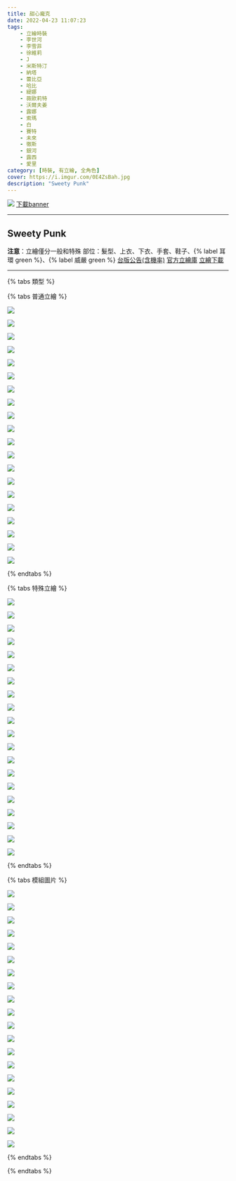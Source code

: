 ```yaml
---
title: 甜心龐克
date: 2022-04-23 11:07:23
tags:
    - 立繪時裝
    - 李世河
    - 李雪菲
    - 徐維莉
    - J
    - 米斯特汀
    - 納塔
    - 蕾比亞
    - 哈比
    - 緹娜
    - 薇歐莉特
    - 沃爾夫姜
    - 露娜
    - 索瑪
    - 白
    - 賽特
    - 未來
    - 徹斯
    - 銀河
    - 露西
    - 愛里
category: [時裝, 有立繪, 全角色]
cover: https://i.imgur.com/0E4ZsBah.jpg
description: "Sweety Punk"
---
```


![](https://i.imgur.com/0E4ZsBah.jpg)
[下載banner](https://file.nexon.com/NxFile/download/FileDownloader.aspx?oidFile=4620737202442219795)

---
## Sweety Punk

**注意**：立繪僅分一般和特殊
部位：髮型、上衣、下衣、手套、鞋子、{% label 耳環 green %}、{% label 威嚴 green %} 
[台版公告(含機率)](http://cls.mangot5.com/game/cls/news/detail?contentNo=51845)
[官方立繪庫](https://closers.nexon.com/Pds/FanSiteKit)
[立繪下載](https://closers.vod.nexoncdn.co.kr/site/fansitekit/Closers_FansiteKit_spunk_210909.zip)

---

{% tabs 類型 %}
<!-- tab 混合角色立繪-->
{% tabs 普通立繪 %}
<!-- tab 李世河(Seha)-->
[![](https://i.imgur.com/aufAMj5h.jpg)](https://i.imgur.com/aufAMj5.jpg)
<!-- endtab -->
<!-- tab 李雪菲(Seulbi)-->
[![](https://i.imgur.com/HD3rhjsh.jpg)](https://i.imgur.com/HD3rhjs.jpg)
<!-- endtab -->
<!-- tab 徐維莉(Yuri)-->
[![](https://i.imgur.com/WR5ylkOh.jpg)](https://i.imgur.com/WR5ylkO.jpg)
<!-- endtab -->
<!-- tab J-->
[![](https://i.imgur.com/6UhIPsRh.jpg)](https://i.imgur.com/6UhIPsR.jpg)
<!-- endtab -->
<!-- tab 米斯特汀(Tein)-->
[![](https://i.imgur.com/oguBB5Gh.jpg)](https://i.imgur.com/oguBB5G.jpg)
<!-- endtab -->
<!-- tab 納塔(Nata)-->
[![](https://i.imgur.com/5Vs2OVhh.jpg)](https://i.imgur.com/5Vs2OVh.jpg)
<!-- endtab -->
<!-- tab 蕾比雅(Levia)-->
[![](https://i.imgur.com/99tPUIwh.jpg)](https://i.imgur.com/99tPUIw.jpg)
<!-- endtab -->
<!-- tab 哈比(Harpy)-->
[![](https://i.imgur.com/gU9Ptvjh.jpg)](https://i.imgur.com/gU9Ptvj.jpg)
<!-- endtab -->
<!-- tab 緹娜(Tina)-->
[![](https://i.imgur.com/DQcqtaPh.jpg)](https://i.imgur.com/DQcqtaP.jpg)
<!-- endtab -->
<!-- tab 薇歐莉特(Violet)-->
[![](https://i.imgur.com/Dew0JIKh.jpg)](https://i.imgur.com/Dew0JIK.jpg)
<!-- endtab -->
<!-- tab 沃爾夫姜(Wolfgang)-->
[![](https://i.imgur.com/6HzCOnuh.jpg)](https://i.imgur.com/6HzCOnu.jpg)
<!-- endtab -->
<!-- tab 露娜(Luna)-->
[![](https://i.imgur.com/qhcsBbsh.jpg)](https://i.imgur.com/qhcsBbs.jpg)
<!-- endtab -->
<!-- tab 索瑪(Soma)-->
[![](https://i.imgur.com/aFoXDzUh.jpg)](https://i.imgur.com/aFoXDzU.jpg)
<!-- endtab -->
<!-- tab 白(Bai)-->
[![](https://i.imgur.com/YqAFXqeh.jpg)](https://i.imgur.com/YqAFXqe.jpg)
<!-- endtab -->
<!-- tab 賽特(Seth)-->
[![](https://i.imgur.com/lkwST8nh.jpg)](https://i.imgur.com/lkwST8n.jpg)
<!-- endtab -->
<!-- tab 未來(Mirae)-->
[![](https://i.imgur.com/bdbI6Qah.jpg)](https://i.imgur.com/bdbI6Qa.jpg)
<!-- endtab -->
<!-- tab 徹斯(Chulsoo)-->
[![](https://i.imgur.com/4O00Igqh.jpg)](https://i.imgur.com/4O00Igq.jpg)
<!-- endtab -->
<!-- tab 銀河(Eunha)-->
[![](https://i.imgur.com/celFGAxh.jpg)](https://i.imgur.com/celFGAx.jpg)
<!-- endtab -->
<!-- tab 露西(Lucy)-->
[![](https://i.imgur.com/0fHvjjHh.jpg)](https://i.imgur.com/0fHvjjH.jpg)
<!-- endtab -->
<!-- tab 愛里(Aeri)-->
[![](https://i.imgur.com/mWj6jPjh.jpg)](https://i.imgur.com/mWj6jPj.jpg)
<!-- endtab -->
{% endtabs %}
<!-- endtab -->

<!-- tab 特殊角色立繪-->
{% tabs 特殊立繪 %}
<!-- tab 李世河(Seha)-->
[![](https://i.imgur.com/EPvgjoOh.jpg)](https://i.imgur.com/EPvgjoO.jpg)
<!-- endtab -->
<!-- tab 李雪菲(Seulbi)-->
[![](https://i.imgur.com/ZWXiW8ah.jpg)](https://i.imgur.com/ZWXiW8a.jpg)
<!-- endtab -->
<!-- tab 徐維莉(Yuri)-->
[![](https://i.imgur.com/q4m1iPBh.jpg)](https://i.imgur.com/q4m1iPB.jpg)
<!-- endtab -->
<!-- tab J-->
[![](https://i.imgur.com/jzCGVJAh.jpg)](https://i.imgur.com/jzCGVJA.jpg)
<!-- endtab -->
<!-- tab 米斯特汀(Tein)-->
[![](https://i.imgur.com/W7x7Z8gh.jpg)](https://i.imgur.com/W7x7Z8g.jpg)
<!-- endtab -->
<!-- tab 納塔(Nata)-->
[![](https://i.imgur.com/nsIRHfKh.jpg)](https://i.imgur.com/nsIRHfK.jpg)
<!-- endtab -->
<!-- tab 蕾比雅(Levia)-->
[![](https://i.imgur.com/bYDLjomh.jpg)](https://i.imgur.com/bYDLjom.jpg)
<!-- endtab -->
<!-- tab 哈比(Harpy)-->
[![](https://i.imgur.com/JqoMPcqh.jpg)](https://i.imgur.com/JqoMPcq.jpg)
<!-- endtab -->
<!-- tab 緹娜(Tina)-->
[![](https://i.imgur.com/aWw66vfh.jpg)](https://i.imgur.com/aWw66vf.jpg)
<!-- endtab -->
<!-- tab 薇歐莉特(Violet)-->
[![](https://i.imgur.com/cCZdKn0h.jpg)](https://i.imgur.com/cCZdKn0.jpg)
<!-- endtab -->
<!-- tab 沃爾夫姜(Wolfgang)-->
[![](https://i.imgur.com/GAteZFkh.jpg)](https://i.imgur.com/GAteZFk.jpg)
<!-- endtab -->
<!-- tab 露娜(Luna)-->
[![](https://i.imgur.com/jHCBGdDh.jpg)](https://i.imgur.com/jHCBGdD.jpg)
<!-- endtab -->
<!-- tab 索瑪(Soma)-->
[![](https://i.imgur.com/lT3319yh.jpg)](https://i.imgur.com/lT3319y.jpg)
<!-- endtab -->
<!-- tab 白(Bai)-->
[![](https://i.imgur.com/f1BXbfXh.jpg)](https://i.imgur.com/f1BXbfX.jpg)
<!-- endtab -->
<!-- tab 賽特(Seth)-->
[![](https://i.imgur.com/2J0llBwh.jpg)](https://i.imgur.com/2J0llBw.jpg)
<!-- endtab -->
<!-- tab 未來(Mirae)-->
[![](https://i.imgur.com/aQbFhOYh.jpg)](https://i.imgur.com/aQbFhOY.jpg)
<!-- endtab -->
<!-- tab 徹斯(Chulsoo)-->
[![](https://i.imgur.com/qiRomrJh.jpg)](https://i.imgur.com/qiRomrJ.jpg)
<!-- endtab -->
<!-- tab 銀河(Eunha)-->
[![](https://i.imgur.com/Q0qEu65h.jpg)](https://i.imgur.com/Q0qEu65.jpg)
<!-- endtab -->
<!-- tab 露西(Lucy)-->
[![](https://i.imgur.com/abuBSqZh.jpg)](https://i.imgur.com/abuBSqZ.jpg)
<!-- endtab -->
<!-- tab 愛里(Aeri)-->
[![](https://i.imgur.com/YubEPqJh.jpg)](https://i.imgur.com/YubEPqJ.jpg)
<!-- endtab -->
{% endtabs %}
<!-- endtab -->

<!-- tab 模組圖-->
{% tabs 模組圖片 %}
<!-- tab 李世河(Seha)-->
[![](https://i.imgur.com/xHNLiWzh.jpg)](https://i.imgur.com/xHNLiWz.jpg)
<!-- endtab -->
<!-- tab 李雪菲(Seulbi)-->
[![](https://i.imgur.com/ekcrf1Qh.jpg)](https://i.imgur.com/ekcrf1Q.jpg)
<!-- endtab -->
<!-- tab 徐維莉(Yuri)-->
[![](https://i.imgur.com/oTWOrQsh.jpg)](https://i.imgur.com/oTWOrQs.jpg)
<!-- endtab -->
<!-- tab J-->
[![](https://i.imgur.com/Ia0YwIUh.jpg)](https://i.imgur.com/Ia0YwIU.jpg)
<!-- endtab -->
<!-- tab 米斯特汀(Tein)-->
[![](https://i.imgur.com/VEMuaV4h.jpg)](https://i.imgur.com/VEMuaV4.jpg)
<!-- endtab -->
<!-- tab 納塔(Nata)-->
[![](https://i.imgur.com/YDk9p5Rh.jpg)](https://i.imgur.com/YDk9p5R.jpg)
<!-- endtab -->
<!-- tab 蕾比雅(Levia)-->
[![](https://i.imgur.com/oF6CH59h.jpg)](https://i.imgur.com/oF6CH59.jpg)
<!-- endtab -->
<!-- tab 哈比(Harpy)-->
[![](https://i.imgur.com/YyPAseHh.jpg)](https://i.imgur.com/YyPAseH.jpg)
<!-- endtab -->
<!-- tab 緹娜(Tina)-->
[![](https://i.imgur.com/BHmD84Mh.jpg)](https://i.imgur.com/BHmD84M.jpg)
<!-- endtab -->
<!-- tab 薇歐莉特(Violet)-->
[![](https://i.imgur.com/ipr69jGh.jpg)](https://i.imgur.com/ipr69jG.jpg)
<!-- endtab -->
<!-- tab 沃爾夫姜(Wolfgang)-->
[![](https://i.imgur.com/AARt1Nzh.jpg)](https://i.imgur.com/AARt1Nz.jpg)
<!-- endtab -->
<!-- tab 露娜(Luna)-->
[![](https://i.imgur.com/5mnGpiBh.jpg)](https://i.imgur.com/5mnGpiB.jpg)
<!-- endtab -->
<!-- tab 索瑪(Soma)-->
[![](https://i.imgur.com/F5hOXQEh.jpg)](https://i.imgur.com/F5hOXQE.jpg)
<!-- endtab -->
<!-- tab 白(Bai)-->
[![](https://i.imgur.com/fNz0ZF3h.jpg)](https://i.imgur.com/fNz0ZF3.jpg)
<!-- endtab -->
<!-- tab 賽特(Seth)-->
[![](https://i.imgur.com/wmen7mrh.jpg)](https://i.imgur.com/wmen7mr.jpg)
<!-- endtab -->
<!-- tab 未來(Mirae)-->
[![](https://i.imgur.com/Qgvo8bFh.jpg)](https://i.imgur.com/Qgvo8bF.jpg)
<!-- endtab -->
<!-- tab 徹斯(Chulsoo)-->
[![](https://i.imgur.com/0UqyUqHh.jpg)](https://i.imgur.com/0UqyUqH.jpg)
<!-- endtab -->
<!-- tab 銀河(Eunha)-->
[![](https://i.imgur.com/oxG3uAlh.jpg)](https://i.imgur.com/oxG3uAl.jpg)
<!-- endtab -->
<!-- tab 露西(Lucy)-->
[![](https://i.imgur.com/8CNubxnh.jpg)](https://i.imgur.com/8CNubxn.jpg)
<!-- endtab -->
<!-- tab 愛里(Aeri)-->
[![](https://i.imgur.com/B1EYadGh.png)](https://i.imgur.com/B1EYadG.png)
<!-- endtab -->
{% endtabs %}
<!-- endtab -->

{% endtabs %}
